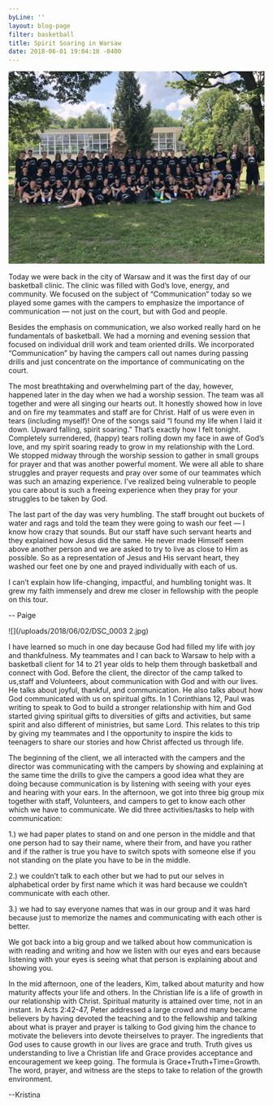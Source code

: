 ```yaml
---
byLine: ''
layout: blog-page
filter: basketball
title: Spirit Soaring in Warsaw
date: 2018-06-01 19:04:18 -0400
---
```

![](/uploads/2018/06/01/IMG_9002.JPG)

Today we were back in the city of Warsaw and it was the first day of our basketball clinic. The clinic was filled with God’s love, energy, and community. We focused on the subject of “Communication” today so we played some games with the campers to emphasize the importance of communication — not just on the court, but with God and people.

Besides the emphasis on communication, we also worked really hard on he fundamentals of basketball. We had a morning and evening session that focused on individual drill work and team oriented drills. We incorporated “Communication” by having the campers call out names during passing drills and just concentrate on the importance of communicating on the court.

The most breathtaking and overwhelming part of the day, however, happened later in the day when we had a worship session. The team was all together and were all singing our hearts out. It honestly showed how in love and on fire my teammates and staff are for Christ. Half of us were even in tears (including myself)! One of the songs said “I found my life when I laid it down. Upward falling, spirit soaring.” That’s exactly how I felt tonight. Completely surrendered, (happy) tears rolling down my face in awe of God’s love, and my spirit soaring ready to grow in my relationship with the Lord. We stopped midway through the worship session to gather in small groups for prayer and that was another powerful moment. We were all able to share struggles and prayer requests and pray over some of our teammates which was such an amazing experience. I’ve realized being vulnerable to people you care about is such a freeing experience when they pray for your struggles to be taken by God.

The last part of the day was very humbling. The staff brought out buckets of water and rags and told the team they were going to wash our feet — I know how crazy that sounds. But our staff have such servant hearts and they explained how Jesus did the same. He never made Himself seem above another person and we are asked to try to live as close to Him as possible. So as a representation of Jesus and His servant heart, they washed our feet one by one and prayed individually with each of us.

I can’t explain how life-changing, impactful, and humbling tonight was. It grew my faith immensely and drew me closer in fellowship with the people on this tour.

-- Paige

![](/uploads/2018/06/02/DSC_0003 2.jpg)

I have learned so much in one day because God had filled my life with joy and thankfulness. My teammates and I can back to Warsaw to help with a basketball client for 14 to 21 year olds to help them through basketball and connect with God. Before the client, the director of the camp talked to us,staff and Volunteers, about communication with God and with our lives. He talks about joyful, thankful, and communication. He also talks about how God communicated with us on spiritual gifts. In 1 Corinthians 12, Paul was writing to speak to God to build a stronger relationship with him and God started giving spiritual gifts to diversities of gifts and activities, but same spirit and also different of ministries, but same Lord. This relates to this trip by giving my teammates and I the opportunity to inspire the kids to teenagers to share our stories and how Christ affected us through life.

The beginning of the client, we all interacted with the campers and the director was communicating with the campers by showing and explaining at the same time the drills to give the campers a good idea what they are doing because communication is by listening with seeing with your eyes and hearing with your ears. In the afternoon, we got into three big group mix together with staff, Volunteers, and campers to get to know each other which we have to communicate. We did three activities/tasks to help with communication:

1\.) we had paper plates to stand on and one person in the middle and that one person had to say their name, where their from, and have you rather and if the rather is true you have to switch spots with someone else if you not standing on the plate you have to be in the middle.

2\.) we couldn’t talk to each other but we had to put our selves in alphabetical order by first name which it was hard because we couldn’t communicate with each other.

3\.) we had to say everyone names that was in our group and it was hard because just to memorize the names and communicating with each other is better.

We got back into a big group and we talked about how communication is with reading and writing and how we listen with our eyes and ears because listening with your eyes is seeing what that person is explaining about and showing you.

In the mid afternoon, one of the leaders, Kim, talked about maturity and how maturity affects your life and others. In the Christian life is a life of growth in our relationship with Christ. Spiritual maturity is attained over time, not in an instant. In Acts 2:42-47, Peter addressed a large crowd and many became believers by having devoted the teaching and to the fellowship and talking about what is prayer and prayer is talking to God giving him the chance to motivate the believers into devote theirselves to prayer. The ingredients that God uses to cause growth in our lives are grace and truth. Truth gives us understanding to live a Christian life and Grace provides acceptance and encouragement we keep going. The formula is Grace+Truth+Time=Growth. The word, prayer, and witness are the steps to take to relation of the growth environment.

--Kristina